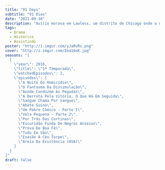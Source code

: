 ```yaml
---
title: "91 Days"
subtitle: "91 Dias"
date: "2021-09-10"
description: "Avilio morava em Lawless, um distrito de Chicago onde a máfia é dominante e lucra vendendo bebidas ilegalmente. Ele teve que se esconder após seus pais e irmão serem mortos pelos mafiosos da família Vanett. Sete anos depois, uma carta misteriosa acende sua vontade de vingança e o faz voltar para Lawless, onde tentará se infiltrar na família Vanetti a fim de chegar perto de seus líderes."
tags:
  - Drama
  - Histórico
  - Assistindo
poster: "http://i.imgur.com/yJaRvRs.png"
cover: "http://i.imgur.com/Zea16oK.jpg"
seasons: "[
  {
    \"year\": 2016,
    \"title\": \"1ª Temporada\",
    \"watchedEpisodes\": 2,
    \"episodes\": [
      \"A Noite Do Homicídio\",
      \"O Fantasma Da Dissimulação\",
      \"Aonde Conduzem As Pegadas\",
      \"A Derrota Pela Vitória, O Que Há Em Seguida\",
      \"Sangue Chama Por Sangue\",
      \"Abate Suíno\",
      \"Um Pobre Cômico - Parte 1\",
      \"Vela Pequena - Parte 2\",
      \"Por Trás Das Cortinas\",
      \"Escuridão Funda De Negros Anseios\",
      \"Prova De Boa Fé\",
      \"Tudo Em Vão\",
      \"Evasão A Céu Torpe\",
      \"Areia Da Existência (OVA)\"
    ]
  }
]"
draft: false
---
```

